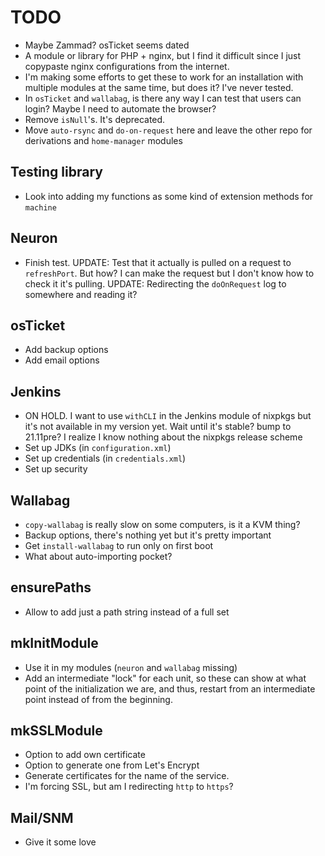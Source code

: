 # TODO
* Maybe Zammad? osTicket seems dated
* A module or library for PHP + nginx, but I find it difficult since I just copypaste nginx configurations from the internet.
* I'm making some efforts to get these to work for an installation with multiple modules at the same time, but does it? I've never tested.
* In `osTicket` and `wallabag`, is there any way I can test that users can login? Maybe I need to automate the browser?
* Remove `isNull`'s. It's deprecated.
* Move `auto-rsync` and `do-on-request` here and leave the other repo for derivations and `home-manager` modules

## Testing library
* Look into adding my functions as some kind of extension methods for `machine`

## Neuron
* Finish test. UPDATE: Test that it actually is pulled on a request to `refreshPort`. But how? I can make the request but I don't know how to check it it's pulling. UPDATE: Redirecting the `doOnRequest` log to somewhere and reading it?

## osTicket
* Add backup options
* Add email options

## Jenkins
* ON HOLD. I want to use `withCLI` in the Jenkins module of nixpkgs but it's not available in my version yet. Wait until it's stable? bump to 21.11pre? I realize I know nothing about the nixpkgs release scheme
* Set up JDKs (in `configuration.xml`)
* Set up credentials (in `credentials.xml`)
* Set up security

## Wallabag
* `copy-wallabag` is really slow on some computers, is it a KVM thing?
* Backup options, there's nothing yet but it's pretty important
* Get `install-wallabag` to run only on first boot
* What about auto-importing pocket?

## ensurePaths
* Allow to add just a path string instead of a full set

## mkInitModule
* Use it in my modules (`neuron` and `wallabag` missing)
* Add an intermediate "lock" for each unit, so these can show at what point of the initialization we are, and thus, restart from an intermediate point instead of from the beginning.

## mkSSLModule
* Option to add own certificate
* Option to generate one from Let's Encrypt
* Generate certificates for the name of the service.
* I'm forcing SSL, but am I redirecting `http` to `https`?

## Mail/SNM
* Give it some love
